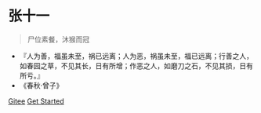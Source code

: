 [comment]: <> (![logo]&#40;/assets/images/logo.jpg&#41;)

# 张十一

> 尸位素餐，沐猴而冠

- 『人为善，福虽未至，祸已远离；人为恶，祸虽未至，福已远离；行善之人，如春园之草，不见其长，日有所增；作恶之人，如磨刀之石，不见其损，日有所亏。』
- 《春秋·曾子》

[comment]: <> ([GitHub]&#40;https://github.com/bluecusliyou&#41;)
[Gitee](https://gitee.com/ligeyihayou_admin)
[Get Started](homeWork/home)


[comment]: <> (<!-- 背景图片 -->)
[comment]: <> (![]&#40;media/bg.png&#41;)
[comment]: <> (<!-- 背景色设置固定背景色 -->)
[comment]: <> (![color]&#40;#f0f0f0&#41;)
